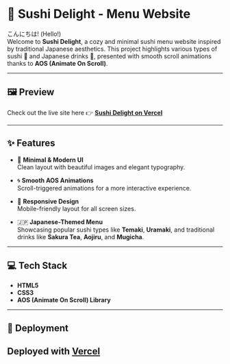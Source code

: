 # 🍣 Sushi Delight - Menu Website

こんにちは! (Hello!)  
Welcome to **Sushi Delight**, a cozy and minimal sushi menu website inspired by traditional Japanese aesthetics. This project highlights various types of sushi 🍙 and Japanese drinks 🍵, presented with smooth scroll animations thanks to **AOS (Animate On Scroll)**.

---

## 🖼️ Preview  
Check out the live site here 👉 [**Sushi Delight on Vercel**](https://sushi-website-tau.vercel.app/)  

---

## ✨ Features

- 🍣 **Minimal & Modern UI**  
  Clean layout with beautiful images and elegant typography.

- 🌀 **Smooth AOS Animations**  
  Scroll-triggered animations for a more interactive experience.

- 📱 **Responsive Design**  
  Mobile-friendly layout for all screen sizes.

- 🇯🇵 **Japanese-Themed Menu**  
  Showcasing popular sushi types like **Temaki**, **Uramaki**, and traditional drinks like **Sakura Tea**, **Aojiru**, and **Mugicha**.

---

## 💻 Tech Stack

- **HTML5**
- **CSS3**
- **AOS (Animate On Scroll) Library**

---

## 🚀 Deployment

Deployed with [**Vercel**](https://vercel.com/)  
---
